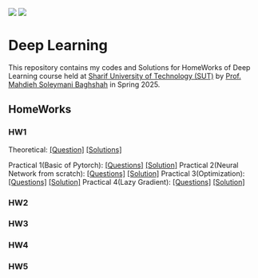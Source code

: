 
![](https://img.shields.io/github/license/PouyaKhn/DL_HWs)
![](https://img.shields.io/github/repo-size/PouyaKhn/DL_HWs)

# Deep Learning
This repository contains my codes and Solutions for HomeWorks of Deep Learning course held at [Sharif University of Technology (SUT)](https://en.sharif.edu/) by [Prof. Mahdieh Soleymani Baghshah](https://scholar.google.com/citations?user=S1U0KlgAAAAJ&hl=en) in Spring 2025.

## HomeWorks

### HW1

Theoretical: [[Question]](DL_HW1/Questions/Theory.pdf) [[Solutions]](DL_HW1/Answers/Theory/HW1_Reza_Ghorbani_403206565.pdf) 

Practical 1(Basic of Pytorch): [[Questions]](DL_HW1/Questions/Practicals/1-Basics.ipynb) [[Solution]](DL_HW1/Answers/1_Basic)
Practical 2(Neural Network from scratch): [[Questions]](DL_HW1/Questions/Practicals/2-NN_Scratch.ipynb) [[Solution]](DL_HW1/Answers/2_NN_Scratch/2_NN_Scratch.ipynb)
Practical 3(Optimization): [[Questions]](DL_HW1/Questions/Practicals/3-Optimization.ipynb) [[Solution]](DL_HW1/Answers/3_Optimization/3_Optimization.ipynb)
Practical 4(Lazy Gradient): [[Questions]](DL_HW1/Questions/Practicals/4-Lazy_Gradient.ipynb) [[Solution]](DL_HW1/Answers/4_Lazy_Gradient/4_Lazy_Gradient.ipynb)

### HW2


### HW3


### HW4


### HW5



